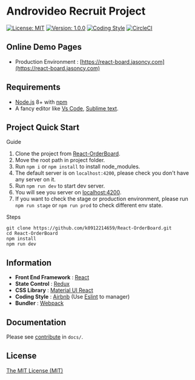 # Androvideo Recruit Project

[![License: MIT](https://img.shields.io/badge/License-MIT-blue.svg)](https://opensource.org/licenses/MIT)
[![Version: 1.0.0](https://img.shields.io/github/package-json/v/k0912214659/React-OrderBoard/master)](https://github.com/k0912214659/React-OrderBoard)
[![Coding Style](https://img.shields.io/badge/Coding%20Style-airbnb-blue)](https://github.com/airbnb/javascript)
[![CircleCI](https://circleci.com/gh/k0912214659/Heros.svg?style=svg&circle-token=2f8b936168f5adfa4b1bbac1e15bb1233283de7b)](https://circleci.com/gh/k0912214659/React-OrderBoard)

## Online Demo Pages

- Production Environment : [https://react-board.jasoncy.com](https://react-board.jasoncy.com)

## Requirements

- [Node.js](https://nodejs.org/en/) 8+ with [npm](https://www.npmjs.com/)
- A fancy editor like [Vs Code](https://code.visualstudio.com/), [Sublime text](https://www.sublimetext.com/).

## Project Quick Start

Guide

1. Clone the project from [React-OrderBoard](https://github.com/k0912214659/React-OrderBoard.git).
2. Move the root path in project folder.
3. Run `npm i` or `npm install` to install node_modules.
4. The default server is on `localhost:4200`, please check you don't have any server on it.
5. Run `npm run dev` to start dev server.
6. You will see you server on [localhost:4200](localhost:4200).
7. If you want to check the stage or production environment, please run `npm run stage` or `npm run prod` to check different env state.

Steps

```git bash
git clone https://github.com/k0912214659/React-OrderBoard.git
cd React-OrderBoard
npm install
npm run dev
```

## Information

- **Front End Framework** : [React](https://github.com/facebook/react)
- **State Control** : [Redux](https://github.com/reduxjs/redux)
- **CSS Library** : [Material UI React](https://github.com/mui-org/material-ui)
- **Coding Style** : [Airbnb](https://github.com/airbnb/javascript) (Use [Eslint](https://eslint.org/) to manager)
- **Bundler** : [Webpack](https://github.com/webpack/webpack)

## Documentation

Please see [contribute](./docs/contribute.md) in `docs/`.

## License

[The MIT License (MIT)](LICENSE)
